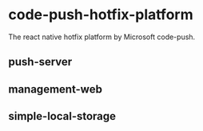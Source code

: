 # code-push-hotfix-platform
The react native hotfix platform by Microsoft code-push.

## push-server

## management-web

## simple-local-storage

